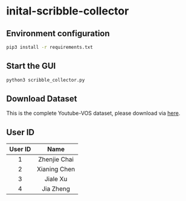 # inital-scribble-collector

## Environment configuration
```bash
pip3 install -r requirements.txt
```

## Start the GUI
```bash
python3 scribble_collector.py
```
## Download Dataset 
This is the complete Youtube-VOS dataset, please download via [here](http://10.19.124.26:8000/d/f274b8e2c98649b2b575/).

## User ID

User ID | Name
:---:   | :---:
1       | Zhenjie Chai
2       | Xianing Chen
3       | Jiale Xu 
4       | Jia Zheng 

